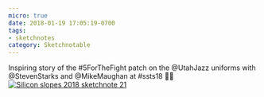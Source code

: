 ```yaml
---
micro: true
date: 2018-01-19 17:05:19-0700
tags:
- sketchnotes
category: Sketchnotable
---
```


Inspiring story of the #5ForTheFight patch on the @UtahJazz uniforms with @StevenStarks and @MikeMaughan at #ssts18 ✍🏼 [![Silicon slopes 2018 sketchnote 21](https://media.bennorris.org/images/sketchnotable/uploads/2018/73cff2e68e.jpg)](https://media.bennorris.org/images/sketchnotable/uploads/2018/73cff2e68e.jpg)
